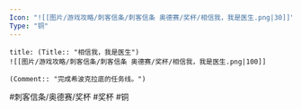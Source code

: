 ```yaml
---
Icon: "![[图片/游戏攻略/刺客信条/刺客信条 奥德赛/奖杯/相信我，我是医生.png|30]]"
Type: "铜"
---
```

```ad-common-bronze-trophy
title: (Title:: "相信我，我是医生")
![[图片/游戏攻略/刺客信条/刺客信条 奥德赛/奖杯/相信我，我是医生.png|100]]

(Comment:: "完成希波克拉底的任务线。")
```

#刺客信条/奥德赛/奖杯 #奖杯 #铜
